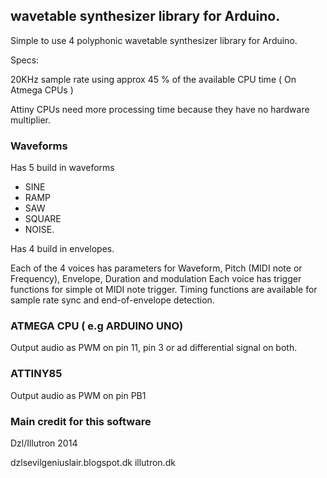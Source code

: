 ## wavetable synthesizer library for Arduino.

Simple to use 4 polyphonic wavetable synthesizer library for Arduino.


Specs:

20KHz sample rate using approx 45 % of the available CPU time ( On Atmega CPUs )

Attiny CPUs need more processing time because they have no hardware multiplier.

### Waveforms
Has 5 build in waveforms 

  - SINE
  - RAMP
  - SAW
  - SQUARE
  - NOISE.
  
Has 4 build in envelopes.

Each of the 4 voices has parameters for Waveform, Pitch (MIDI note or Frequency), Envelope, Duration and modulation
Each voice has trigger functions for simple ot MIDI note trigger.
Timing functions are available for sample rate sync and end-of-envelope detection.


### ATMEGA CPU ( e.g ARDUINO UNO)

Output audio as PWM on pin 11, pin 3 or ad differential signal
on both.

### ATTINY85

Output audio as PWM on pin PB1


### Main credit for this software
Dzl/Illutron 2014

dzlsevilgeniuslair.blogspot.dk
illutron.dk




